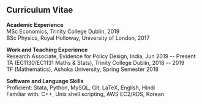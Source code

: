 ## Curriculum Vitae

**Academic Experience**<br>
MSc Economics, Trinity College Dublin, 2019<br>
BSc Physics, Royal Holloway, University of London, 2017

**Work and Teaching Experience**<br>
Research Associate, Evidence for Policy Design, India, Jun 2019 -- Present<br>
TA (EC1130/EC1131 Maths & Stats), Trinity College Dublin, 2018 -- 2019<br>
TF (Mathematics), Ashoka University, Spring Semester 2018

**Software and Language Skills**<br>
Proficient: Stata, Python, MySQL, Git, LaTeX, English, Hindi<br>
Familiar with: C++, Unix shell scripting, AWS EC2/RDS, Korean